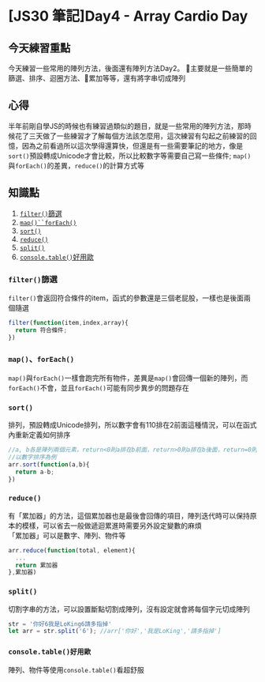 # [JS30 筆記]Day4 - Array Cardio Day
## 今天練習重點
今天練習一些常用的陣列方法，後面還有陣列方法Day2。
主要就是一些簡單的篩選、排序、迴圈方法、累加等等，還有將字串切成陣列
## 心得
半年前剛自學JS的時候也有練習過類似的題目，就是一些常用的陣列方法，那時候花了三天做了一些練習才了解每個方法該怎麼用，這次練習有勾起之前練習的回憶，因為之前看過所以這次學得還算快，但還是有一些需要筆記的地方，像是`sort()`預設轉成Unicode才會比較，所以比較數字等需要自己寫一些條件; `map()`與`forEach()`的差異，`reduce()`的計算方式等
## 知識點
1. [`filter()`篩選](#filter()`篩選)
2. [`map()``forEach()`](#`map()`、`forEach()`)
3. [`sort()`](#`sort()`)
4. [`reduce()`](#`reduce()`)
5. [`split()`](#`split()`)
6. [`console.table()`好用歐](#`cnosole.table()好用歐`)
### `filter()`篩選
`filter()`會返回符合條件的item，函式的參數還是三個老屁股，一樣也是後面兩個隨選
```javascript
filter(function(item,index,array){
  return 符合條件;
})
```
### `map()`、`forEach()`
`map()`與`forEach()`一樣會跑完所有物件，差異是`map()`會回傳一個新的陣列，而`forEach()`不會，並且`forEach()`可能有同步異步的問題存在
### `sort()`
排列，預設轉成Unicode排列，所以數字會有110排在2前面這種情況，可以在函式內重新定義如何排序
```javascript
//a, b各是陣列兩個元素，return<0則a排在b前面，return>0則a排在b後面，return=0則不動排序
//以數字排序為例
arr.sort(function(a,b){
  return a-b;
})
```
### `reduce()`
有「累加器」的方法，這個累加器也是最後會回傳的項目，陣列迭代時可以保持原本的模樣，可以省去一般做遞迴累進時需要另外設定變數的麻煩 <br>
「累加器」可以是數字、陣列、物件等
```javascript
arr.reduce(function(total, element){
  ...
  return 累加器
},累加器)
```
### `split()`
切割字串的方法，可以設置斷點切割成陣列，沒有設定就會將每個字元切成陣列
```javascript
str = '你好6我是LoKing6請多指掉' 
let arr = str.split('6'); //arr['你好','我是LoKing','請多指掉']
```
### `console.table()好用歐`
陣列、物件等使用`console.table()`看超舒服